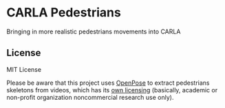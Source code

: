 # CARLA Pedestrians
Bringing in more realistic pedestrians movements into CARLA

## License
MIT License

Please be aware that this project uses [OpenPose](https://github.com/CMU-Perceptual-Computing-Lab/openpose) to extract pedestrians skeletons from videos, which has its [own licensing](https://github.com/CMU-Perceptual-Computing-Lab/openpose/blob/master/LICENSE) (basically, academic or non-profit organization noncommercial research use only).